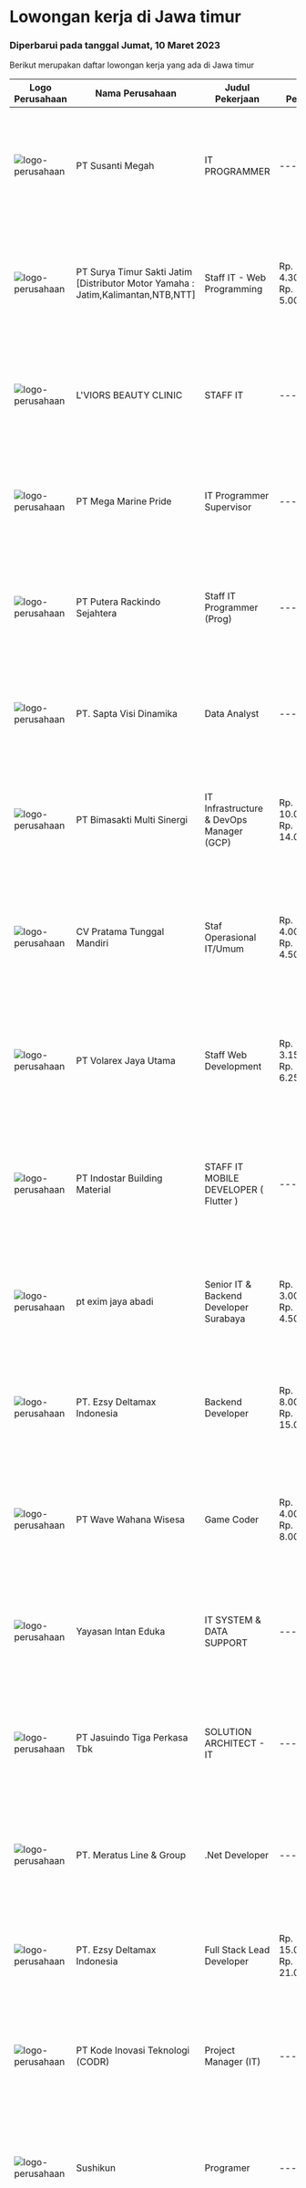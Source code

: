 
  # Lowongan kerja di Jawa timur

  ### Diperbarui pada tanggal Jumat, 10 Maret 2023

  Berikut merupakan daftar lowongan kerja yang ada di Jawa timur

  |Logo Perusahaan | Nama Perusahaan | Judul Pekerjaan | Gaji Pekerjaan | Lokasi | Deskripsi | Tanggal diunggah | Pranala |
  | -------------- | --------------- | --------------- | --------- | --------- | -------------- | ------- | ----------- |
  |![logo-perusahaan](https://image-service-cdn.seek.com.au/a4bd21e797144fdcfd88d8631ab922a4fd37415e/ee4dce1061f3f616224767ad58cb2fc751b8d2dc)|PT Susanti Megah|IT PROGRAMMER|---|Surabaya|TANGGUNG JAWAB &amp; TUGAS UTAMA:  Membuat dan memelihara semua program yang berjalan dalam ERP (SAP Business One) Memastikan program SAP terintegrasi...|Rabu, 08 Maret 2023|https://www.jobstreet.co.id/id/job/it-programmer-4240086?token=0~f212cccc-bf1a-479e-b8fd-97fb36eddedd&sectionRank=1&jobId=jobstreet-id-job-4240086|
|![logo-perusahaan](https://image-service-cdn.seek.com.au/516b9342ad147f68388719a6e25937b33079d494/ee4dce1061f3f616224767ad58cb2fc751b8d2dc)|PT Surya Timur Sakti Jatim [Distributor Motor Yamaha : Jatim,Kalimantan,NTB,NTT]|Staff IT - Web Programming|Rp. 4.300.000-Rp. 5.000.000|Surabaya|Kualifikasi : Usia Minimal 23 Tahun Maks. 30 Tahun Pendidikan Minimal S1 Teknik Informatika/Ilmu Komputer Pengalaman Minimal 1 Tahun Menguasai...|Jumat, 10 Maret 2023|https://www.jobstreet.co.id/id/job/staff-it-web-programming-4256891?token=0~f212cccc-bf1a-479e-b8fd-97fb36eddedd&sectionRank=2&jobId=jobstreet-id-job-4256891|
|![logo-perusahaan](https://image-service-cdn.seek.com.au/e3c021902ca811249256ad686fd877eb803299e6/ee4dce1061f3f616224767ad58cb2fc751b8d2dc)|L'VIORS BEAUTY CLINIC|STAFF IT|---|Surabaya|Kualifikasi Usia max 40 tahun Berpengalaman min 1 Tahun Bersedia ditugaskan keluar kota Diutamakan menguasai Bahasa Node Js, Mysql, Reactjs,...|Selasa, 07 Maret 2023|https://www.jobstreet.co.id/id/job/staff-it-4251907?token=0~f212cccc-bf1a-479e-b8fd-97fb36eddedd&sectionRank=3&jobId=jobstreet-id-job-4251907|
|![logo-perusahaan](https://image-service-cdn.seek.com.au/c2d1b10e65f5a153629011d5886a8b3d0e1913fb/ee4dce1061f3f616224767ad58cb2fc751b8d2dc)|PT Mega Marine Pride|IT Programmer Supervisor|---|Jawa Timur|Melakukan analisa alur sistem di ERP yang sesuai dengan business proses perusahaan Melakukan pengelolaan atau perbaikan aplikasi Web based PHP...|Kamis, 09 Maret 2023|https://www.jobstreet.co.id/id/job/it-programmer-supervisor-4255706?token=0~f212cccc-bf1a-479e-b8fd-97fb36eddedd&sectionRank=4&jobId=jobstreet-id-job-4255706|
|![logo-perusahaan](https://image-service-cdn.seek.com.au/266c01e5136a996e738f91d1d6df3cf7f30f5c3d/ee4dce1061f3f616224767ad58cb2fc751b8d2dc)|PT Putera Rackindo Sejahtera|Staff IT Programmer (Prog)|---|Gresik|Perusahaan kami berdiri sejak tahun 1989 yang bergerak dibidang produsen Furniture terbesar di Indonesia, memberikan kesempatan kepada anda...|Rabu, 08 Maret 2023|https://www.jobstreet.co.id/id/job/staff-it-programmer-prog-4254264?token=0~f212cccc-bf1a-479e-b8fd-97fb36eddedd&sectionRank=5&jobId=jobstreet-id-job-4254264|
|![logo-perusahaan](https://i.ibb.co/sqvTCh9/112815900-stock-vector-no-image-available-icon-flat-vector.webp)|PT. Sapta Visi Dinamika|Data Analyst|---|Surabaya|Hi Data Enthusiast!We are hiring passionate and critical people to be our Team as Data AnalystJob Description Customer behaviour data analysis from...|Kamis, 09 Maret 2023|https://www.jobstreet.co.id/id/job/data-analyst-4254711?token=0~f212cccc-bf1a-479e-b8fd-97fb36eddedd&sectionRank=6&jobId=jobstreet-id-job-4254711|
|![logo-perusahaan](https://image-service-cdn.seek.com.au/3c3597528a656ba0a7299263a04fc9ed9cb02b85/ee4dce1061f3f616224767ad58cb2fc751b8d2dc)|PT Bimasakti Multi Sinergi|IT Infrastructure & DevOps Manager (GCP)|Rp. 10.000.000-Rp. 14.000.000|Sidoarjo|Job descriptions- Lead &amp; manage objective of tim IT Network &amp; DevOps- Ensure availability of all BMS infrastructure achieve Standard SLA-...|Rabu, 08 Maret 2023|https://www.jobstreet.co.id/id/job/it-infrastructure-devops-manager-gcp-4254510?token=0~f212cccc-bf1a-479e-b8fd-97fb36eddedd&sectionRank=7&jobId=jobstreet-id-job-4254510|
|![logo-perusahaan](https://image-service-cdn.seek.com.au/bef0732e1d56fc34897c0de83d3f3726d5deec35/ee4dce1061f3f616224767ad58cb2fc751b8d2dc)|CV Pratama Tunggal Mandiri|Staf Operasional IT/Umum|Rp. 4.000.000-Rp. 4.500.000|Jawa Timur|Dibutuhkan Staf Operasional IT/UmumHARAP MENGISI KEAHLIAN WAKTU MELAMAR DI JOBSTREET PADA LEMBAR PERKENALAN (CONTOH: KEAHLIAN WEB PROGRAMMING,...|Senin, 06 Maret 2023|https://www.jobstreet.co.id/id/job/staf-operasional-it-umum-4250087?token=0~f212cccc-bf1a-479e-b8fd-97fb36eddedd&sectionRank=8&jobId=jobstreet-id-job-4250087|
|![logo-perusahaan](https://image-service-cdn.seek.com.au/572febd76ad86d8b53a8ad1ed36b652fc05037f9/ee4dce1061f3f616224767ad58cb2fc751b8d2dc)|PT Volarex Jaya Utama|Staff Web Development|Rp. 3.152.000-Rp. 6.251.000|Jawa Timur|Ketentuan :Usia 21-30 tahunPendidikan minimal SMA SederajatMemiliki pengalaman bekerja minimal 2 tahunMemiliki Notebook / LaptopMenguasai Bahasa...|Kamis, 09 Maret 2023|https://www.jobstreet.co.id/id/job/staff-web-development-4256818?token=0~f212cccc-bf1a-479e-b8fd-97fb36eddedd&sectionRank=9&jobId=jobstreet-id-job-4256818|
|![logo-perusahaan](https://image-service-cdn.seek.com.au/9fc4c1b1ed53e2b76b1939aca0bbf6389e443bf9/ee4dce1061f3f616224767ad58cb2fc751b8d2dc)|PT Indostar Building Material|STAFF IT MOBILE DEVELOPER ( Flutter )|---|Jawa Timur|Melakukan Pengembangan mobile Apps dengan menggunakan framework flutter Berkolaborasi dengan Cross-Functional Teams untuk mendefinisikan, mendesain,...|Kamis, 09 Maret 2023|https://www.jobstreet.co.id/id/job/staff-it-mobile-developer-flutter-4235692?token=0~f212cccc-bf1a-479e-b8fd-97fb36eddedd&sectionRank=10&jobId=jobstreet-id-job-4235692|
|![logo-perusahaan](https://i.ibb.co/sqvTCh9/112815900-stock-vector-no-image-available-icon-flat-vector.webp)|pt exim jaya abadi|Senior IT & Backend Developer Surabaya|Rp. 3.000.000-Rp. 4.500.000|Jawa Timur|Good leadership Experience in using Laravel Good SQL Knowledge ( We are using maria DB) Knowing OOP in PHP Experience in creating REST API Being...|Rabu, 08 Maret 2023|https://www.jobstreet.co.id/id/job/senior-it-backend-developer-surabaya-4234247?token=0~f212cccc-bf1a-479e-b8fd-97fb36eddedd&sectionRank=11&jobId=jobstreet-id-job-4234247|
|![logo-perusahaan](https://image-service-cdn.seek.com.au/2d2137537ebe77f31cf10a92c8b27d22bfb1e13f/ee4dce1061f3f616224767ad58cb2fc751b8d2dc)|PT. Ezsy Deltamax Indonesia|Backend Developer|Rp. 8.000.000-Rp. 15.000.000|Jakarta Raya|Responsibilities Build scalable backend architecture and reusable code and libraries for future use Optimization of the application and its services...|Kamis, 09 Maret 2023|https://www.jobstreet.co.id/id/job/backend-developer-4235644?token=0~f212cccc-bf1a-479e-b8fd-97fb36eddedd&sectionRank=12&jobId=jobstreet-id-job-4235644|
|![logo-perusahaan](https://image-service-cdn.seek.com.au/81f99fd5b5c717f60e3eba00fe7ce9c269be7dbb/ee4dce1061f3f616224767ad58cb2fc751b8d2dc)|PT Wave Wahana Wisesa|Game Coder|Rp. 4.000.000-Rp. 8.000.000|Surabaya|Deskripsi PekerjaanKhusus Game coder1. (umur &lt;35), S1, related major.2. Memiliki kemampuan bahasa pemrograman C / C++3. Memiliki pemahaman...|Kamis, 09 Maret 2023|https://www.jobstreet.co.id/id/job/game-coder-4235294?token=0~f212cccc-bf1a-479e-b8fd-97fb36eddedd&sectionRank=13&jobId=jobstreet-id-job-4235294|
|![logo-perusahaan](https://i.ibb.co/sqvTCh9/112815900-stock-vector-no-image-available-icon-flat-vector.webp)|Yayasan Intan Eduka|IT SYSTEM & DATA SUPPORT|---|Surabaya|Qualification: Computer and Technology Literate is a must Have minimum 1 years experience in the same field Great leadership skills, Pleasing...|Senin, 06 Maret 2023|https://www.jobstreet.co.id/id/job/it-system-data-support-4249725?token=0~f212cccc-bf1a-479e-b8fd-97fb36eddedd&sectionRank=14&jobId=jobstreet-id-job-4249725|
|![logo-perusahaan](https://image-service-cdn.seek.com.au/f9cd043f1011fee386470591649d3e30b502df59/ee4dce1061f3f616224767ad58cb2fc751b8d2dc)|PT Jasuindo Tiga Perkasa Tbk|SOLUTION ARCHITECT - IT|---|Sidoarjo|KUALIFIKASI : Pendidikan minimal S1 Teknik Informatika Pengalaman minimal 3 tahun Memiliki pengetahuan dan pemahaman tentang pemrograman mobile...|Selasa, 07 Maret 2023|https://www.jobstreet.co.id/id/job/solution-architect-it-4231923?token=0~f212cccc-bf1a-479e-b8fd-97fb36eddedd&sectionRank=15&jobId=jobstreet-id-job-4231923|
|![logo-perusahaan](https://image-service-cdn.seek.com.au/ec6e9d7b3b53181e7239d9cf1fdaf38f107d0b49/ee4dce1061f3f616224767ad58cb2fc751b8d2dc)|PT. Meratus Line & Group|.Net Developer|---|Jakarta Raya|PLACEMENT WILL BE IN SURABAYAJob Purpose:To develop and maintain high quality applications in collaboration with both internal and external...|Kamis, 09 Maret 2023|https://www.jobstreet.co.id/id/job/.net-developer-4235752?token=0~f212cccc-bf1a-479e-b8fd-97fb36eddedd&sectionRank=16&jobId=jobstreet-id-job-4235752|
|![logo-perusahaan](https://image-service-cdn.seek.com.au/2d2137537ebe77f31cf10a92c8b27d22bfb1e13f/ee4dce1061f3f616224767ad58cb2fc751b8d2dc)|PT. Ezsy Deltamax Indonesia|Full Stack Lead Developer|Rp. 15.000.000-Rp. 21.000.000|Jakarta Raya|Responsibilities Plan and execute kanban tasks and sprints in a team Participate in daily stand-ups and scrum meetings with the team Coordinate and...|Kamis, 09 Maret 2023|https://www.jobstreet.co.id/id/job/full-stack-lead-developer-4235383?token=0~f212cccc-bf1a-479e-b8fd-97fb36eddedd&sectionRank=17&jobId=jobstreet-id-job-4235383|
|![logo-perusahaan](https://image-service-cdn.seek.com.au/6d97a4ffe0f325e8e84b260a2064eead4009eff7/ee4dce1061f3f616224767ad58cb2fc751b8d2dc)|PT Kode Inovasi Teknologi (CODR)|Project Manager (IT)|---|Jakarta Raya|Job Description: Fully involved in full Software Development Lifecycle using waterfall / agile methodology Scheduling of project milestones,...|Selasa, 07 Maret 2023|https://www.jobstreet.co.id/id/job/project-manager-it-4251860?token=0~f212cccc-bf1a-479e-b8fd-97fb36eddedd&sectionRank=18&jobId=jobstreet-id-job-4251860|
|![logo-perusahaan](https://image-service-cdn.seek.com.au/d405754748056b7bf6b48f940b055964238689de/ee4dce1061f3f616224767ad58cb2fc751b8d2dc)|Sushikun|Programer|---|Surabaya|Pendidikan Minimal S1 Teknik Informatika/ Sistem informasi / Teknik Komputer / Sejenisnya Memahami dan menguasai Instalasi / Konfigurasi server...|Selasa, 07 Maret 2023|https://www.jobstreet.co.id/id/job/programer-4252016?token=0~f212cccc-bf1a-479e-b8fd-97fb36eddedd&sectionRank=19&jobId=jobstreet-id-job-4252016|
|![logo-perusahaan](https://image-service-cdn.seek.com.au/0ebbbe6a6caf028102b53689562dd6d2fc3a4e2f/ee4dce1061f3f616224767ad58cb2fc751b8d2dc)|PT. INTEGRA INDO LESTARI|SAP Implemetation Section Head|---|Sidoarjo|Role: SAP implementation LeadAs the team leader for SAP implementation, the role will involve the following responsibilities: Leading the SAP...|Kamis, 09 Maret 2023|https://www.jobstreet.co.id/id/job/sap-implemetation-section-head-4243275?token=0~f212cccc-bf1a-479e-b8fd-97fb36eddedd&sectionRank=20&jobId=jobstreet-id-job-4243275|
|![logo-perusahaan](https://image-service-cdn.seek.com.au/2d2137537ebe77f31cf10a92c8b27d22bfb1e13f/ee4dce1061f3f616224767ad58cb2fc751b8d2dc)|PT. Ezsy Deltamax Indonesia|Senior DevOps|Rp. 8.000.000-Rp. 16.000.000|Jakarta Raya|Responsibilities Automate CI/CD Optimization of the application and its services for maximum speed and scalability Implementation of security and data...|Kamis, 09 Maret 2023|https://www.jobstreet.co.id/id/job/senior-devops-4235659?token=0~f212cccc-bf1a-479e-b8fd-97fb36eddedd&sectionRank=21&jobId=jobstreet-id-job-4235659|
|![logo-perusahaan](https://image-service-cdn.seek.com.au/2c0ff2b4c2f2f7740a18ae2fc777d4070604a805/ee4dce1061f3f616224767ad58cb2fc751b8d2dc)|Viseo Pte Ltd Inc.|SAP ABAP Consultant|---|Surabaya|Responsibilities:As an SAP ABAP Consultant you will: Deliver the solution on timely manner Transfer the functional specification to Technical...|Kamis, 09 Maret 2023|https://www.jobstreet.co.id/id/job/sap-abap-consultant-10524545/origin/sg?token=0~f212cccc-bf1a-479e-b8fd-97fb36eddedd&sectionRank=22&jobId=jobstreet-sg-job-10524545|
|![logo-perusahaan](https://i.ibb.co/sqvTCh9/112815900-stock-vector-no-image-available-icon-flat-vector.webp)|GarmentNeeds|Software Engineer (Fullstack)|Rp. 4.600.000-Rp. 8.000.000|Jawa Timur|Requirements:Junior Software Engineer (Fullstack) minimum 1 years experience with Laravel &amp; MySQL/PostgreSQL minimum 1 years experience with...|Rabu, 08 Maret 2023|https://www.jobstreet.co.id/id/job/software-engineer-fullstack-4234075?token=0~f212cccc-bf1a-479e-b8fd-97fb36eddedd&sectionRank=23&jobId=jobstreet-id-job-4234075|
|![logo-perusahaan](https://image-service-cdn.seek.com.au/89a4b4d8e6af0c01c230c2b1f638fbea996731cb/ee4dce1061f3f616224767ad58cb2fc751b8d2dc)|PT Sentra Vidya Utama|Product Support|---|Surabaya|Melakukan migrasi dan mengevaluasi data Membuat report hasil analisa dan hasil migrasi data Melakukan instalasi/setting aplikasi Melakukan analisa...|Senin, 06 Maret 2023|https://www.jobstreet.co.id/id/job/product-support-4249284?token=0~f212cccc-bf1a-479e-b8fd-97fb36eddedd&sectionRank=24&jobId=jobstreet-id-job-4249284|
|![logo-perusahaan](https://i.ibb.co/sqvTCh9/112815900-stock-vector-no-image-available-icon-flat-vector.webp)|Nama perusahaan dirahasiakan|IT Programmer|---|Bali|Pendidikan minimal S1 segala jurusan Minimal memiliki 2 tahun pengalaman kerja di bidang yang sama Memiliki pengetahuan mengenai PHP dan bahasa...|Minggu, 05 Maret 2023|https://www.jobstreet.co.id/id/job/it-programmer-4249134?token=0~f212cccc-bf1a-479e-b8fd-97fb36eddedd&sectionRank=25&jobId=jobstreet-id-job-4249134|
|![logo-perusahaan](https://image-service-cdn.seek.com.au/ba94bf1b44183ab640721dfd870b0e746a88853a/ee4dce1061f3f616224767ad58cb2fc751b8d2dc)|Printsoft|STAFF IT MOBILE DEVELOPER (FLUTTER)|Rp. 4.000.000-Rp. 5.000.000|Surabaya|Mengatur proses pengembangan software mulai dari konsep hingga pengiriman Menjaga dan meningkatkan pengerjaan software Mengatur siklus awal sampai...|Selasa, 07 Maret 2023|https://www.jobstreet.co.id/id/job/staff-it-mobile-developer-flutter-4251675?token=0~f212cccc-bf1a-479e-b8fd-97fb36eddedd&sectionRank=26&jobId=jobstreet-id-job-4251675|
|![logo-perusahaan](https://image-service-cdn.seek.com.au/51b06df93d8aa8d3822b05870deedb5ecef3c241/ee4dce1061f3f616224767ad58cb2fc751b8d2dc)|PT Kristal Kirana|IT Warehouse Staff|---|Surabaya|Kualifikasi: Usia maksimal 35 tahun Pendidikan Minimal D3/S1 (Sistem informasi, Teknik komputer, atau sejenis) Mengerti SQL Server Memahami konsep...|Jumat, 03 Maret 2023|https://www.jobstreet.co.id/id/job/it-warehouse-staff-4248339?token=0~f212cccc-bf1a-479e-b8fd-97fb36eddedd&sectionRank=27&jobId=jobstreet-id-job-4248339|
|![logo-perusahaan](https://image-service-cdn.seek.com.au/627650749513e15041fb51bf023605c5a8784140/ee4dce1061f3f616224767ad58cb2fc751b8d2dc)|PT CEBES INDONESIA|Software Developer (Angular with MongoDB & Elasticseach)|---|Surabaya|We're always looking for talented people to join our team.Also newly graduated Software Engineers are welcome to apply, provided they are proficient...|Selasa, 07 Maret 2023|https://www.jobstreet.co.id/id/job/software-developer-angular-with-mongodb-elasticseach-4252111?token=0~f212cccc-bf1a-479e-b8fd-97fb36eddedd&sectionRank=28&jobId=jobstreet-id-job-4252111|
|![logo-perusahaan](https://image-service-cdn.seek.com.au/a90079fce62dbadba3aa64a84be18204a4bec09b/ee4dce1061f3f616224767ad58cb2fc751b8d2dc)|Printsoft|Programmer Website Backend Frontend|Rp. 4.000.000-Rp. 5.000.000|Surabaya|Background Pendidikan tidak diutamakan, lebih diutamakan pengalaman kerja Lampirkan Portfolio Project Setidaknya memiliki 1 tahun pengalaman dalam...|Selasa, 07 Maret 2023|https://www.jobstreet.co.id/id/job/programmer-website-backend-frontend-4251711?token=0~f212cccc-bf1a-479e-b8fd-97fb36eddedd&sectionRank=29&jobId=jobstreet-id-job-4251711|
|![logo-perusahaan](https://image-service-cdn.seek.com.au/ff3dd5c051a89923a1973241479348b14f757fcc/ee4dce1061f3f616224767ad58cb2fc751b8d2dc)|PT Otto Menara Globalindo (McEasy)|Virtual Hiring - Software Engineer|---|Surabaya|Join us to connecting transportation and supply chain ecosystem in Indonesia.If you are final year student of full-time studies at a university, fresh...|Senin, 06 Maret 2023|https://www.jobstreet.co.id/id/job/virtual-hiring-software-engineer-4249491?token=0~f212cccc-bf1a-479e-b8fd-97fb36eddedd&sectionRank=30&jobId=jobstreet-id-job-4249491|


  [Kembali ke daftar lowongan kerja 🔙](../README.md#daftar-lowongan-kerja)
  